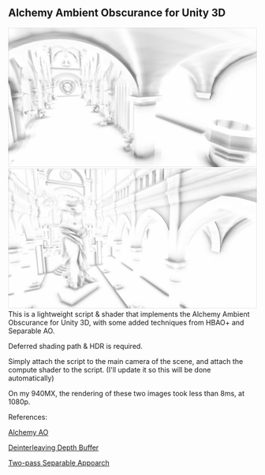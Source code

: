 Alchemy Ambient Obscurance for Unity 3D
------------
![screenshot](sponza_raw.png)
![screenshot](sibenik_raw.png)
This is a lightweight script & shader that implements the Alchemy Ambient Obscurance for Unity 3D, with some added techniques from HBAO+ and Separable AO.

Deferred shading path & HDR is required. 

Simply attach the script to the main camera of the scene, and attach the compute shader to the script. (I'll update it so this will be done automatically)

On my 940MX, the rendering of these two images took less than 8ms, at 1080p.

References:

[Alchemy AO](https://research.nvidia.com/publication/alchemy-screen-space-ambient-obscurance-algorithm)

[Deinterleaving Depth Buffer](https://developer.nvidia.com/sites/default/files/akamai/gamedev/docs/BAVOIL_ParticleShadowsAndCacheEfficientPost.pdf)

[Two-pass Separable Appoarch](https://perso.telecom-paristech.fr/boubek/papers/SAO/)